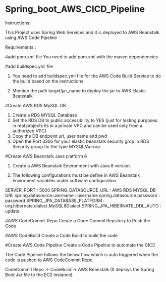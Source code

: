 # Spring_boot_AWS_CICD_Pipeline

Instructions:


This Project uses Spring Web Services and it is deployed to AWS Beanstalk using AWS Code Pipeline


Requirements :

#add pom.xml file
You need to add pom.xml with the maven dependencies 

#add buildspec.yml file
1. You need to add buildspec.yml file for the AWS Code Build Service to do the build based on the instructions

2. Mention the path target/jar_name to deploy the jar to AWS Elastic Beanstalk

#Create AWS RDS MySQL DB

1. Create a RDS MYSQL Database
2. Set the RDS DB to public accessibility to YES (just for testing purposes. in real projects its in a private VPC and can be used only from a authorized VPC)
3. Copy the DB endpoint url, user name and pwd
4. Open the Port 3306 for your elastic beanstalk security grop in RDS Security group for the type MYSQL/Aurora. 

#Create AWS Beanstalk Java platform 8

1. Create a AWS Beanstalk Environment with Java 8 version.

2. The following configurations must be define in AWS Beanstalk Enviroment variables under software configuration

SERVER_PORT : 5000
SPRING_DATASOURCE_URL : AWS RDS MYSQL DB URL
spring.datasource.username : username
spring.datasource.password : password
SPRING_JPA_DATABASE_PLATFORM : org.hibernate.dialect.MySQL8Dialect
SPRING_JPA_HIBERNATE_DDL_AUTO : update

#AWS CodeCommit Repo
Create a Code Commit Repsitory to Push the Code

#AWS CodeBuild
Create a Code Build to build the code

#Create AWS Code Pipeline
Create a Code Pipeline to automate the CICD

The Code Pipeline follows the below flow which is auto triggered when the code is pushed to AWS CodeCommit Repo

CodeCommit Repo -> CodeBuild -> AWS Beanstalk (It deploys the Spring Boot Jar file to the EC2 instance)


